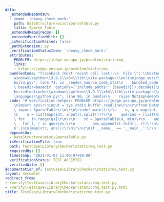 ```yaml
---
data:
  _extendedDependsOn:
  - icon: ':heavy_check_mark:'
    path: DataStructure\misc\SparseTable.py
    title: Sparse Table
  _extendedRequiredBy: []
  _extendedVerifiedWith: []
  _isVerificationFailed: false
  _pathExtension: py
  _verificationStatusIcon: ':heavy_check_mark:'
  attributes:
    PROBLEM: https://judge.yosupo.jp/problem/staticrmq
    links:
    - https://judge.yosupo.jp/problem/staticrmq
  bundledCode: "Traceback (most recent call last):\n  File \"c:\\hostedtoolcache\\\
    windows\\python\\3.9.1\\x64\\lib\\site-packages\\onlinejudge_verify\\documentation\\\
    build.py\", line 71, in _render_source_code_stat\n    bundled_code = language.bundle(stat.path,\
    \ basedir=basedir, options={'include_paths': [basedir]}).decode()\n  File \"c:\\\
    hostedtoolcache\\windows\\python\\3.9.1\\x64\\lib\\site-packages\\onlinejudge_verify\\\
    languages\\python.py\", line 96, in bundle\n    raise NotImplementedError\nNotImplementedError\n"
  code: "# verification-helper: PROBLEM https://judge.yosupo.jp/problem/staticrmq\r\
    \nimport sys\r\ninput = sys.stdin.buffer.readline\r\n\r\nfrom DataStructure.misc.SparseTable\
    \ import SparseTable\r\n\r\n\r\ndef main():\r\n    n, q = map(int, input().split())\r\
    \n    a = list(map(int, input().split()))\r\n    queries = [list(map(int, input().split()))\
    \ for _ in range(q)]\r\n\r\n    st = SparseTable(a, min)\r\n    ans = []\r\n \
    \   for l, r in queries:\r\n        ans.append(st.fold(l, r))\r\n\r\n    print('\\\
    n'.join(map(str, ans)))\r\n\r\n\r\nif __name__ == '__main__':\r\n    main()\r\n"
  dependsOn:
  - DataStructure\misc\SparseTable.py
  isVerificationFile: true
  path: TestCase\LibraryChecker\staticrmq.test.py
  requiredBy: []
  timestamp: '2021-01-03 11:00:07+09:00'
  verificationStatus: TEST_ACCEPTED
  verifiedWith: []
documentation_of: TestCase\LibraryChecker\staticrmq.test.py
layout: document
redirect_from:
- /verify\TestCase\LibraryChecker\staticrmq.test.py
- /verify\TestCase\LibraryChecker\staticrmq.test.py.html
title: TestCase\LibraryChecker\staticrmq.test.py
---
```

